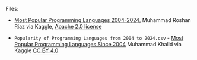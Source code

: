 Files:

- [Most Popular Programming Languages 2004-2024](https://www.kaggle.com/datasets/muhammadroshaanriaz/most-popular-programming-languages-2004-2024), Muhammad Roshan Riaz via Kaggle, [Apache 2.0 license](https://www.apache.org/licenses/LICENSE-2.0)

- ``Popularity of Programming Languages from 2004 to 2024.csv`` - [Most Popular Programming Languages Since 2004](https://www.kaggle.com/datasets/muhammadkhalid/most-popular-programming-languages-since-2004) Muhammad Khalid via Kaggle [CC BY 4.0](https://creativecommons.org/licenses/by/4.0/)

